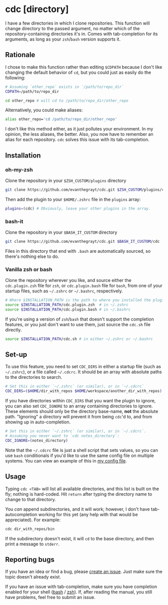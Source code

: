 # cdc [directory]
I have a few directories in which I clone repositories. This function will
change directory to the passed argument, no matter which of the
repository-containing directories it's in. Comes with tab-completion for its
arguments, as long as your `zsh`/`bash` version supports it.

## Rationale
I chose to make this function rather than editing `$CDPATH` because I don't like
changing the default behavior of `cd`, but you could just as easily do the
following:
```sh
# Assuming `other_repo` exists in `/path/to/repo_dir`
CDPATH=/path/to/repo_dir

cd other_repo # will cd to /path/to/repo_dir/other_repo
```

Alternatively, you could make aliases:

```sh
alias other_repo='cd /path/to/repo_dir/other_repo'
```

I don't like this method either, as it just pollutes your environment. In my
opinion, the less aliases, the better. Also, you now have to remember an alias
for each repository. `cdc` solves this issue with its tab-completion.

## Installation
### oh-my-zsh
Clone the repository in your `$ZSH_CUSTOM/plugins` directory
```sh
git clone https://github.com/evanthegrayt/cdc.git $ZSH_CUSTOM/plugins/cdc
```
Then add the plugin to your `$HOME/.zshrc` file in the `plugins` array:
```sh
plugins=(cdc) # Obviously, leave your other plugins in the array.
```

### bash-it
Clone the repository in your `$BASH_IT_CUSTOM` directory
```sh
git clone https://github.com/evanthegrayt/cdc.git $BASH_IT_CUSTOM/cdc
```
Files in this directory that end with `.bash` are automatically sourced, so
there's nothing else to do.

### Vanilla zsh or bash
Clone the repository wherever you like, and source either the `cdc.plugin.zsh`
file for `zsh`, or `cdc.plugin.bash` file for `bash`, from one of your startup
files, such as `~/.zshrc` or `~/.bashrc`, respectively.

```sh
# Where $INSTALLATION_PATH is the path to where you installed the plugin.
source $INSTALLATION_PATH/cdc.plugin.zsh  # in ~/.zshrc
source $INSTALLATION_PATH/cdc.plugin.bash # in ~/.bashrc
```

If you're using a version of `zsh`/`bash` that doesn't support the completion
features, or you just don't want to use them, just source the `cdc.sh` file
directly.

```sh
source $INSTALLATION_PATH/cdc.sh # in either ~/.zshrc or ~/.bashrc
```

## Set-up
To use this feature, you need to set `CDC_DIRS` in either a startup file (such
as `~/.zshrc`), or a file called `~/.cdcrc`. It should be an array with
absolute paths to the directories to search.

```sh
# Set this in either `~/.zshrc` (or similar), or in `~/.cdcrc`
CDC_DIRS=($HOME/dir_with_repos $HOME/workspace/another_dir_with_repos)
```

If you have directories within `CDC_DIRS` that you want the plugin to ignore,
you can also set `CDC_IGNORE` to an array containing directories to ignore.
These elements should only be the directory base-name, **not** the absolute
path. "Ignoring" a directory will prevent it from being `cdc`'d to, and from
showing up in auto-completion.

```sh
# Set this in either `~/.zshrc` (or similar), or in `~/.cdcrc`.
# Assuming you never want to `cdc notes_directory`:
CDC_IGNORE=(notes_directory)
```

Note that the `~/.cdcrc` file is just a shell script that sets values, so you
can use `bash` conditionals if you'd like to use the same config file on
multiple systems. You can view an example of this in [my config
file](https://github.com/evanthegrayt/dotfiles/blob/master/dotfiles/cdcrc).

## Usage
Typing `cdc <TAB>` will list all available directories, and this list is built
on the fly; nothing is hard-coded. Hit `return` after typing the directory name
to change to that directory.

You *can* append subdirectories, and it will work; however, I don't have
tab-autocompletion working for this yet (any help with that would be
appreciated). For example:
```sh
cdc dir_with_repos/bin
```
If the subdirectory doesn't exist, it will `cd` to the base directory, and then
print a message to `stderr`.

## Reporting bugs
If you have an idea or find a bug, please [create an
issue](https://github.com/evanthegrayt/cdc/issues/new). Just make sure the topic
doesn't already exist.

If you have an issue with tab-completion, make sure you have completion enabled
for your shell
([bash](https://www.gnu.org/software/bash/manual/html_node/Programmable-Completion.html)
/ [zsh](http://zsh.sourceforge.net/Doc/Release/Completion-System.html)). If,
after reading the manual, you still have problems, feel free to submit an issue.

